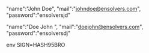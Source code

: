 "name":"John Doe",
"mail":"johndoe@ensolvers.com",
"password":"ensolversjd"

"name":"Doe John ",
"mail":"doejohn@ensolvers.com",
"password":"ensolversdj"

env SIGN=HASH95BRO